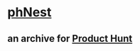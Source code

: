 [phNest](http://www.phnest.in/)
=========

## an archive for [Product Hunt](http://www.producthunt.co/)